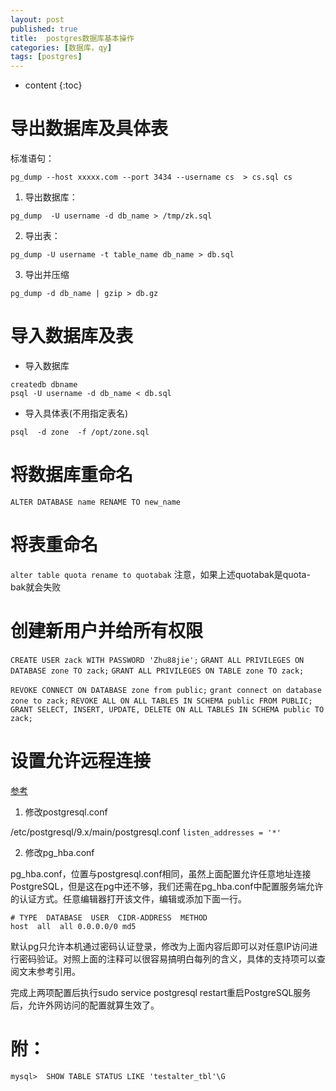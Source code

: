 ```yaml
---
layout: post
published: true
title:  postgres数据库基本操作
categories: [数据库，qy]
tags: [postgres]
---
```

* content
{:toc}

# 导出数据库及具体表
标准语句：
```
pg_dump --host xxxxx.com --port 3434 --username cs  > cs.sql cs
```

1. 导出数据库：

`pg_dump  -U username -d db_name > /tmp/zk.sql`

2. 导出表：

`pg_dump -U username -t table_name db_name > db.sql`

3. 导出并压缩

`pg_dump -d db_name | gzip > db.gz`


# 导入数据库及表

+ 导入数据库
```
createdb dbname  
psql -U username -d db_name < db.sql
```

+ 导入具体表(不用指定表名)
```
psql  -d zone  -f /opt/zone.sql
```

#  将数据库重命名

`ALTER DATABASE name RENAME TO new_name`

# 将表重命名
`alter table quota rename to quotabak`
注意，如果上述quotabak是quota-bak就会失败

# 创建新用户并给所有权限
`CREATE USER zack WITH PASSWORD 'Zhu88jie';`
`GRANT ALL PRIVILEGES ON DATABASE zone TO zack;`
`GRANT ALL PRIVILEGES ON TABLE zone TO zack;`

`REVOKE CONNECT ON DATABASE zone from public;`
`grant connect on database zone to zack;`
`REVOKE ALL ON ALL TABLES IN SCHEMA public FROM PUBLIC;`
`GRANT SELECT, INSERT, UPDATE, DELETE ON ALL TABLES IN SCHEMA public TO zack;`

# 设置允许远程连接

[参考](http://lazybios.com/2016/11/how-to-make-postgreSQL-can-be-accessed-from-remote-client/)

1. 修改postgresql.conf

/etc/postgresql/9.x/main/postgresql.conf
`listen_addresses = '*'`


2. 修改pg_hba.conf

pg_hba.conf，位置与postgresql.conf相同，虽然上面配置允许任意地址连接PostgreSQL，但是这在pg中还不够，我们还需在pg_hba.conf中配置服务端允许的认证方式。任意编辑器打开该文件，编辑或添加下面一行。
```
# TYPE  DATABASE  USER  CIDR-ADDRESS  METHOD
host  all  all 0.0.0.0/0 md5
```
默认pg只允许本机通过密码认证登录，修改为上面内容后即可以对任意IP访问进行密码验证。对照上面的注释可以很容易搞明白每列的含义，具体的支持项可以查阅文末参考引用。

完成上两项配置后执行sudo service postgresql restart重启PostgreSQL服务后，允许外网访问的配置就算生效了。





# 附：

`mysql>  SHOW TABLE STATUS LIKE 'testalter_tbl'\G`
